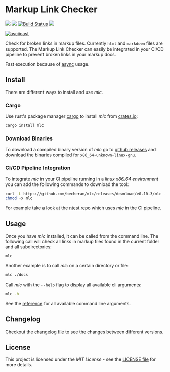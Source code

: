 # Markup Link Checker

[![](http://meritbadge.herokuapp.com/mlc)](https://crates.io/crates/mlc)
[![](https://badgen.net/crates/d/mlc)](https://crates.io/crates/mlc)
[![Build Status](https://gitlab.com/becheran/mlc_ci/badges/master/pipeline.svg)](https://gitlab.com/becheran/mlc_ci/pipelines)
[![](https://img.shields.io/badge/License-MIT-yellow.svg)](https://opensource.org/licenses/MIT)

[![asciicast](https://asciinema.org/a/299100.svg)](https://asciinema.org/a/299100)

Check for broken links in markup files. Currently `html` and `markdown` files are supported. The Markup Link Checker can easily be integrated in your CI/CD pipeline to prevent broken links in your markup docs.

Fast execution because of [async](https://rust-lang.github.io/async-book/) usage.

## Install

There are different ways to install and use *mlc*.

### Cargo

Use rust's package manager [cargo](https://doc.rust-lang.org/cargo/) to install *mlc* from [crates.io](https://crates.io/crates/mlc):

``` bash
cargo install mlc
```

### Download Binaries

To download a compiled binary version of *mlc* go to [github releases](https://github.com/becheran/mlc/releases) and download the binaries compiled for `x86_64-unknown-linux-gnu`.

### CI/CD Pipeline Integration

To integrate *mlc* in your CI pipeline running in a *linux x86_64 environment* you can add the following commands to download the tool:

``` bash
curl -L https://github.com/becheran/mlc/releases/download/v0.10.3/mlc -o mlc
chmod +x mlc
```

For example take a look at the [ntest repo](https://github.com/becheran/ntest/blob/master/.gitlab-ci.yml) which uses *mlc* in the CI pipeline.

## Usage

Once you have *mlc* installed, it can be called from the command line. The following call will check all links in markup files found in the current folder and all subdirectories:

``` bash
mlc
```

Another example is to call *mlc* on a certain directory or file:

``` bash
mlc ./docs
```

Call *mlc* with the `--help` flag to display all available cli arguments:

``` bash
mlc -h
```

See the [reference](./docs/reference.md) for all available command line arguments.

## Changelog

Checkout the [changelog file](https://github.com/becheran/mlc/blob/master/CHANGELOG.md) to see the changes between different versions.

## License

This project is licensed under the *MIT License* - see the [LICENSE file](https://github.com/becheran/mlc/blob/master/LICENSE) for more details.

